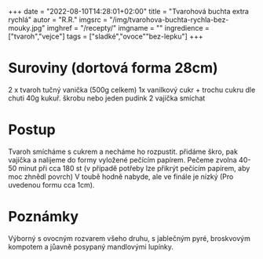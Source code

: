 
+++
date = "2022-08-10T14:28:01+02:00"
title = "Tvarohová buchta extra rychlá"
autor = "R.R."
imgsrc = "/img/tvarohova-buchta-rychla-bez-mouky.jpg"
imghref = "/recepty/"
imgname = ""
ingredience = ["tvaroh","vejce"]
tags = ["sladké","ovoce""bez-lepku"]
+++

# Suroviny (dortová forma 28cm)
2 x tvaroh tučný vanička (500g celkem)
1x vanilkový cukr   + trochu cukru dle chuti
40g kukuř. škrobu nebo jeden pudink
2 vajíčka
smíchat

# Postup
Tvaroh smícháme s cukrem a necháme ho rozpustit. přidáme škro, pak vajíčka a nalijeme do formy vyložené pečícím papírem.
Pečeme zvolna 40-50 minut při cca 180 st (v případě potřeby lze přikrýt pečícím papírem, aby moc zhnědl povrch)
V toubě hodně nabyde, ale ve finále je nízký (Pro uvedenou formu cca 1cm).

# Poznámky
Výborný s ovocným rozvarem všeho druhu, s jablečným pyré, broskvovým kompotem a jůavně posypaný mandlovými lupínky.